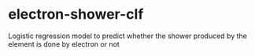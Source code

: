 # electron-shower-clf
Logistic regression model to predict whether the shower produced by the element is done by electron or not
